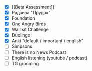 * [x] [[Beta Assessment]]
* [x] Радзива "Прудок"
* [x] Foundation
* [x] One Angry Birds
* [x] Wall sit Challenge
* [x] Duolingo
* [x] Anki "default / important / english"
* [ ] Simpsons
* [ ] There is no News Podcast
* [ ] English listening (youtube / podcast)
* [ ] TG grooming